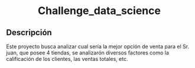 <h1 align="center"> Challenge_data_science
 </h1>

<h2> Descripción </h2>

<p>Este proyecto busca analizar cual sería la mejor opción de venta para el Sr. juan, que posee 4 tiendas, se analizarón diversos factores como la calificación de los clientes, las ventas totales, etc.</p>
